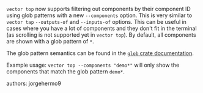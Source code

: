 `vector top` now supports filtering out components by their component ID using glob patterns with a new `--components` option.
This is very similar to `vector tap` `--outputs-of` and `--inputs-of` options. This can be useful
in cases where you have a lot of components and they don't fit in the terminal (as scrolling is not supported yet in `vector top`).
By default, all components are shown with a glob pattern of `*`.

The glob pattern semantics can be found in the [`glob` crate documentation](https://docs.rs/glob/latest/glob/).

Example usage: `vector top --components "demo*"` will only show the components that match the glob pattern `demo*`.

authors: jorgehermo9
